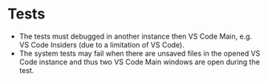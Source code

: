 # Tests

- The tests must debugged in another instance then VS Code Main,
  e.g. VS Code Insiders (due to a limitation of VS Code).
- The system tests may fail when there are unsaved files
  in the opened VS Code instance and thus two VS Code Main windows are open
  during the test.

